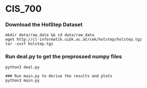 # CIS_700
### Download the HolStep Dataset
```
mkdir data/raw_data && cd data/raw_data
wget http://cl-informatik.uibk.ac.at/cek/holstep/holstep.tgz
tar -xvzf holstep.tgz
```
### Run deal.py to get the preprossed numpy files
```
python3 deal.py
```

```
### Run main.py to derive the results and plots
python3 main.py
```


